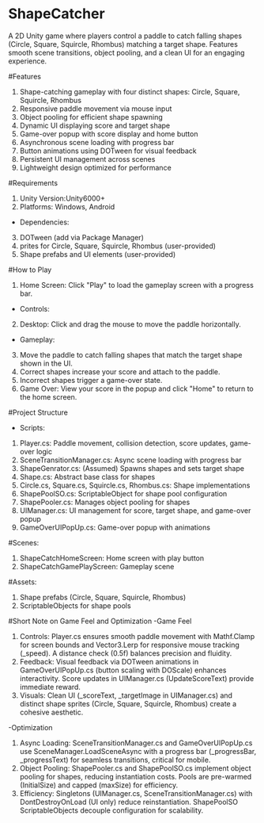 # ShapeCatcher
A 2D Unity game where players control a paddle to catch falling shapes (Circle, Square, Squircle, Rhombus) matching a target shape. Features smooth scene transitions, object pooling, and a clean UI for an engaging experience.

#Features
1. Shape-catching gameplay with four distinct shapes: Circle, Square, Squircle, Rhombus
2. Responsive paddle movement via mouse input
3. Object pooling for efficient shape spawning
4. Dynamic UI displaying score and target shape
5. Game-over popup with score display and home button
6. Asynchronous scene loading with progress bar
7. Button animations using DOTween for visual feedback
8. Persistent UI management across scenes
9. Lightweight design optimized for performance


#Requirements
1. Unity Version:Unity6000+
2. Platforms: Windows, Android
- Dependencies:
3. DOTween (add via Package Manager)
4. prites for Circle, Square, Squircle, Rhombus (user-provided)
5. Shape prefabs and UI elements (user-provided)

#How to Play
1. Home Screen: Click "Play" to load the gameplay screen with a progress bar.
- Controls:
2. Desktop: Click and drag the mouse to move the paddle horizontally.
- Gameplay:
3. Move the paddle to catch falling shapes that match the target shape shown in the UI.
4. Correct shapes increase your score and attach to the paddle.
5. Incorrect shapes trigger a game-over state.
6. Game Over: View your score in the popup and click "Home" to return to the home screen.


#Project Structure
- Scripts:
1. Player.cs: Paddle movement, collision detection, score updates, game-over logic
2. SceneTransitionManager.cs: Async scene loading with progress bar
3. ShapeGenrator.cs: (Assumed) Spawns shapes and sets target shape
4. Shape.cs: Abstract base class for shapes
5. Circle.cs, Square.cs, Squircle.cs, Rhombus.cs: Shape implementations
6. ShapePoolSO.cs: ScriptableObject for shape pool configuration
7. ShapePooler.cs: Manages object pooling for shapes
8. UIManager.cs: UI management for score, target shape, and game-over popup
9. GameOverUIPopUp.cs: Game-over popup with animations


#Scenes:
1. ShapeCatchHomeScreen: Home screen with play button
2. ShapeCatchGamePlayScreen: Gameplay scene

#Assets:
1. Shape prefabs (Circle, Square, Squircle, Rhombus)
2. ScriptableObjects for shape pools

#Short Note on Game Feel and Optimization
-Game Feel
1. Controls: Player.cs ensures smooth paddle movement with Mathf.Clamp for screen bounds and Vector3.Lerp for responsive mouse tracking (_speed). A distance check (0.5f) balances precision and fluidity.
2. Feedback: Visual feedback via DOTween animations in GameOverUIPopUp.cs (button scaling with DOScale) enhances interactivity. Score updates in UIManager.cs (UpdateScoreText) provide immediate reward.
3. Visuals: Clean UI (_scoreText, _targetImage in UIManager.cs) and distinct shape sprites (Circle, Square, Squircle, Rhombus) create a cohesive aesthetic.

-Optimization
1. Async Loading: SceneTransitionManager.cs and GameOverUIPopUp.cs use SceneManager.LoadSceneAsync with a progress bar (_progressBar, _progressText) for seamless transitions, critical for mobile.
2. Object Pooling: ShapePooler.cs and ShapePoolSO.cs implement object pooling for shapes, reducing instantiation costs. Pools are pre-warmed (InitialSize) and capped (maxSize) for efficiency.
3. Efficiency: Singletons (UIManager.cs, SceneTransitionManager.cs) with DontDestroyOnLoad (UI only) reduce reinstantiation. ShapePoolSO ScriptableObjects decouple configuration for scalability.
